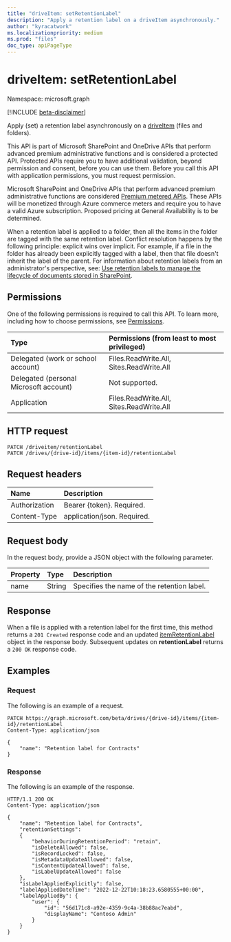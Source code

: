 ```yaml
---
title: "driveItem: setRetentionLabel"
description: "Apply a retention label on a driveItem asynchronously."
author: "kyracatwork"
ms.localizationpriority: medium
ms.prod: "files"
doc_type: apiPageType
---
```


# driveItem: setRetentionLabel

Namespace: microsoft.graph

[!INCLUDE [beta-disclaimer](../../includes/beta-disclaimer.md)]

Apply (set) a retention label asynchronously on a [driveItem](/resources/driveitem.md) (files and folders). 

This API is part of Microsoft SharePoint and OneDrive APIs that perform advanced premium administrative functions and is considered a protected API. Protected APIs require you to have additional validation, beyond permission and consent, before you can use them. Before you call this API with application permissions, you must request permission.

Microsoft SharePoint and OneDrive APIs that perform advanced premium administrative functions are considered [Premium metered APIs](https://learn.microsoft.com/en-us/graph/metered-api-overview). These APIs will be monetized through Azure commerce meters and require you to have a valid Azure subscription. Proposed pricing at General Availability is to be determined.

When a retention label is applied to a folder, then all the items in the folder are tagged with the same retention label. Conflict resolution happens by the following principle: explicit wins over implicit. For example, if a file in the folder has already been explicitly tagged with a label, then that file doesn't inherit the label of the parent. For information about retention labels from an administrator's perspective, see: [Use retention labels to manage the lifecycle of documents stored in SharePoint](/microsoft-365/compliance/auto-apply-retention-labels-scenario).

## Permissions

One of the following permissions is required to call this API. To learn more, including how to choose permissions, see [Permissions](/graph/permissions-reference).

| Type                                   | Permissions (from least to most privileged) |
|:---------------------------------------|:--------------------------------------------|
| Delegated (work or school account)     | Files.ReadWrite.All, Sites.ReadWrite.All    |
| Delegated (personal Microsoft account) | Not supported.                              |
| Application                            | Files.ReadWrite.All, Sites.ReadWrite.All    |

## HTTP request

<!-- {
  "blockType": "ignored"
}
-->
``` http
PATCH /driveitem/retentionLabel
PATCH /drives/{drive-id}/items/{item-id}/retentionLabel
```

## Request headers

|Name|Description|
|:---|:---|
|Authorization|Bearer {token}. Required.|
|Content-Type|application/json. Required.|

## Request body

In the request body, provide a JSON object with the following parameter.

| Property | Type   | Description                                |
|:---------|:-------|:-------------------------------------------|
| name     | String | Specifies the name of the retention label. |

## Response

When a file is applied with a retention label for the first time, this method returns a `201 Created` response code and an updated [itemRetentionLabel](../resources/itemretentionlabel.md) object in the response body. Subsequent updates on **retentionLabel** returns a `200 OK` response code.

## Examples

### Request

The following is an example of a request.

<!-- {
  "blockType": "request",
  "name": "driveItem_setRetentionLabel",
  "sampleKeys": ["{drive-id}", "{item-id}"]
}
-->

```http
PATCH https://graph.microsoft.com/beta/drives/{drive-id}/items/{item-id}/retentionLabel
Content-Type: application/json

{
    "name": "Retention label for Contracts"
}
```

### Response

The following is an example of the response.

<!-- {
  "blockType": "response",
  "truncated": true,
  "@odata.type": "microsoft.graph.itemRetentionLabel"
}
-->
``` http
HTTP/1.1 200 OK
Content-Type: application/json

{
    "name": "Retention label for Contracts",
    "retentionSettings":
    {
        "behaviorDuringRetentionPeriod": "retain",
        "isDeleteAllowed": false,
        "isRecordLocked": false,
        "isMetadataUpdateAllowed": false,
        "isContentUpdateAllowed": false,
        "isLabelUpdateAllowed": false
    },
    "isLabelAppliedExplicitly": false,
    "labelAppliedDateTime": "2022-12-22T10:18:23.6580555+00:00",
    "labelAppliedBy": {
        "user": {
            "id": "56d171c8-a92e-4359-9c4a-38b88ac7eabd",
            "displayName": "Contoso Admin"
        }
    }
}
```
